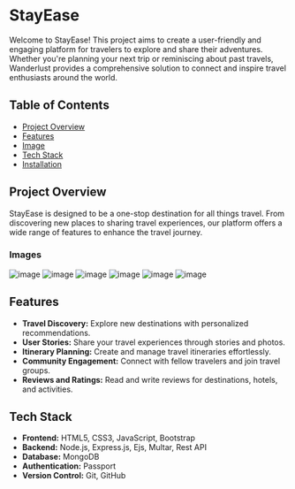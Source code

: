 # StayEase

Welcome to StayEase! This project aims to create a user-friendly and engaging platform for travelers to explore and share their adventures. Whether you're planning your next trip or reminiscing about past travels, Wanderlust provides a comprehensive solution to connect and inspire travel enthusiasts around the world.

## Table of Contents
- [Project Overview](#project-overview)
- [Features](#features)
- [Image](#Image)
- [Tech Stack](#tech-stack)
- [Installation](#installation)


## Project Overview
 StayEase is designed to be a one-stop destination for all things travel. From discovering new places to sharing travel experiences, our platform offers a wide range of features to enhance the travel journey. 

### Images
![image](https://github.com/user-attachments/assets/db5492ea-bce8-4c9f-85a7-c161a39aec07)
![image](https://github.com/user-attachments/assets/dc56f8a6-6643-4f69-b843-e3bf29fd1aa4)
![image](https://github.com/user-attachments/assets/4b915f3a-04ec-436a-875d-723fd176b097)
![image](https://github.com/user-attachments/assets/306d5349-7064-42e5-b5f0-b428feef263a)
![image](https://github.com/user-attachments/assets/db788fea-b2d0-4b40-af07-ddecf953268f)
![image](https://github.com/user-attachments/assets/cf746893-f6fd-4723-8865-7856480a9c43)


## Features
- **Travel Discovery:** Explore new destinations with personalized recommendations.
- **User Stories:** Share your travel experiences through stories and photos.
- **Itinerary Planning:** Create and manage travel itineraries effortlessly.
- **Community Engagement:** Connect with fellow travelers and join travel groups.
- **Reviews and Ratings:** Read and write reviews for destinations, hotels, and activities.

## Tech Stack
- **Frontend:**  HTML5, CSS3, JavaScript, Bootstrap
- **Backend:** Node.js, Express.js, Ejs, Multar, Rest API
- **Database:** MongoDB
- **Authentication:** Passport
- **Version Control:** Git, GitHub



